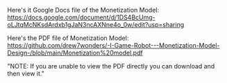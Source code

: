 Here's it Google Docs file of the Monetization Model: https://docs.google.com/document/d/1DS4BcUmg-oLJtqMcNKsdArdxb1gJaN3ncAXNne4o_0w/edit?usp=sharing

Here's the PDF file of Monetization Model: https://github.com/drew7wonders/-I-Game-Robot---Monetization-Model-Design-/blob/main/Monetization%20model.pdf

"NOTE: If you are unable to view the PDF directly you can download and then view it."
